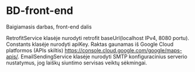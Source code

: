 # BD-front-end
Baigiamasis darbas, front-end dalis

RetrofitService klasėje nurodyti retrofit baseUrl(localhost IPv4, 8080 portu).
Constants klasėje nurodyti apiKey. Raktas gaunamas iš Google Cloud platformos (APIs skiltis) https://console.cloud.google.com/google/maps-apis/.
EmailSendingService klasėje nurodyti SMTP konfiguracinius serverio nustatymus, jog laiškų siuntimo servisas veiktų sėkmingai.


